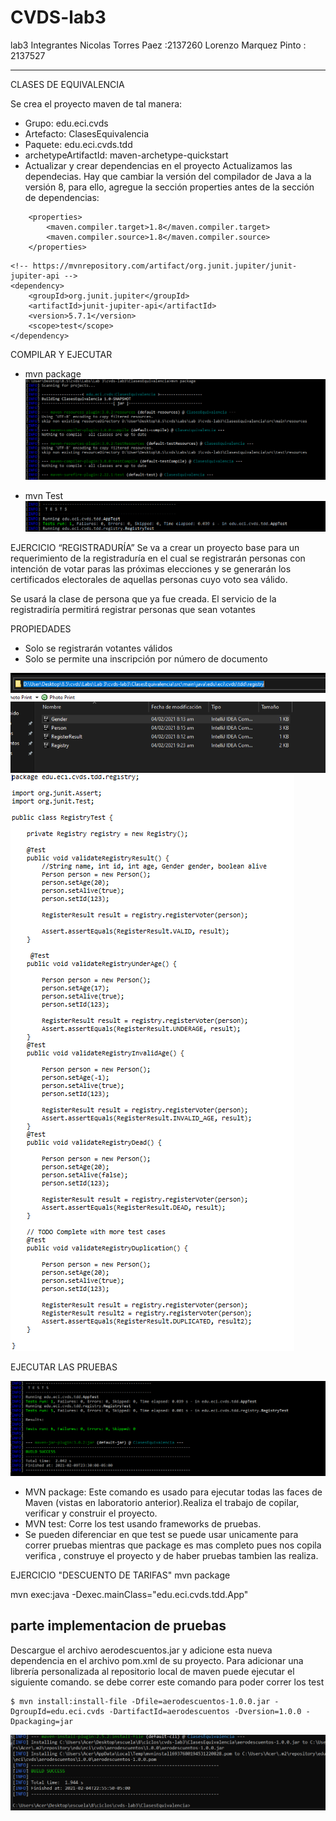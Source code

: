 # CVDS-lab3
lab3 
Integrantes 
Nicolas Torres Paez :2137260 
Lorenzo Marquez Pinto : 2137527

---------------------------------------------------------------------------------------------------------

CLASES DE EQUIVALENCIA

Se crea el proyecto maven de tal manera:

- Grupo: edu.eci.cvds
- Artefacto: ClasesEquivalencia
- Paquete: edu.eci.cvds.tdd
- archetypeArtifactId: maven-archetype-quickstart
- Actualizar y crear dependencias en el proyecto
Actualizamos las dependecias.
Hay que cambiar la versión del compilador de Java a la versión 8, para ello, agregue la sección properties antes de la sección de dependencias:
```
    <properties>
        <maven.compiler.target>1.8</maven.compiler.target>
        <maven.compiler.source>1.8</maven.compiler.source>
    </properties>
```
```
<!-- https://mvnrepository.com/artifact/org.junit.jupiter/junit-jupiter-api -->
<dependency>
    <groupId>org.junit.jupiter</groupId>
    <artifactId>junit-jupiter-api</artifactId>
    <version>5.7.1</version>
    <scope>test</scope>
</dependency>

```
COMPILAR Y EJECUTAR
- mvn package
 ![](/imagenes/1.PNG)
 
- mvn Test
 ![](/imagenes/3.PNG)
 
EJERCICIO “REGISTRADURÍA”
Se va a crear un proyecto base para un requerimiento de la registraduría en el cual se registrarán personas con intención de votar paras las próximas elecciones y se generarán los certificados electorales de aquellas personas cuyo voto sea válido.

Se usará la clase de persona que ya fue creada. El servicio de la registradiría permitirá registrar personas que sean votantes

PROPIEDADES
- Solo se registrarán votantes válidos
- Solo se permite una inscripción por número de documento

![](/imagenes/5.PNG)
![](/imagenes/4.PNG)


EJECUTAR LAS PRUEBAS

![](/imagenes/2.PNG)
- MVN package: Este comando es usado para ejecutar todas las faces de Maven (vistas en laboratorio anterior).Realiza el trabajo de copilar, verificar y construir el proyecto.
- MVN test: Corre los test usando frameworks de pruebas.
- Se pueden diferenciar en que test se puede usar unicamente para correr pruebas mientras que package es mas completo pues nos copila verifica , construye el proyecto y de haber pruebas tambien las realiza.

EJERCICIO "DESCUENTO DE TARIFAS"
 mvn package
 
 mvn exec:java -Dexec.mainClass="edu.eci.cvds.tdd.App"


 ## parte implementacion de pruebas
 Descargue el archivo aerodescuentos.jar y adicione esta nueva dependencia en el archivo pom.xml de su proyecto.
Para adicionar una librería personalizada al repositorio local de maven puede ejecutar el siguiente comando.
se debe correr este comando para poder correr los test
```
$ mvn install:install-file -Dfile=aerodescuentos-1.0.0.jar -DgroupId=edu.eci.cvds -DartifactId=aerodescuentos -Dversion=1.0.0 -Dpackaging=jar
```
![](/imagenes/aerodescuentos.PNG)



